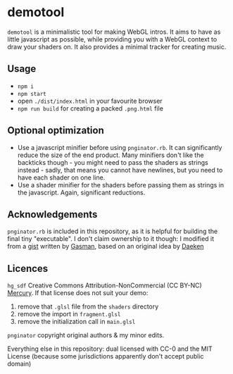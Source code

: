 # demotool

`demotool` is a minimalistic tool for making WebGL intros. It aims to have as little javascript as possible, while providing you with a WebGL context to draw your shaders on. It also provides a minimal tracker for creating music.

## Usage

- `npm i`
- `npm start`
- open `./dist/index.html` in your favourite browser
- `npm run build` for creating a packed `.png.html` file

## Optional optimization

- Use a javascript minifier before using `pnginator.rb`. It can significantly reduce the size of the end product. Many minifiers don't like the backticks though - you might need to pass the shaders as strings instead - sadly, that means you cannot have newlines, but you need to have each shader on one line.
- Use a shader minifier for the shaders before passing them as strings in the javascript. Again, significant reductions.

## Acknowledgements

`pnginator.rb` is included in this repository, as it is helpful for building the final tiny "executable". I don't claim ownership to it though: I modified it from a [gist](https://gist.github.com/gasman/2560551) written by [Gasman](http://matt.west.co.tt), based on an original idea by [Daeken](http://daeken.com/superpacking-js-demos)

## Licences

`hg_sdf` Creative Commons Attribution-NonCommercial (CC BY-NC) [Mercury](http://mercury.sexy/hg_sdf). If that license does not suit your demo:

1. remove that `.glsl` file from the `shaders` directory
2. remove the import in `fragment.glsl`
3. remove the initialization call in `main.glsl`

`pnginator` copyright original authors & my minor edits.

Everything else in this repository: dual licensed with CC-0 and the MIT License (because some jurisdictions apparently don't accept public domain)
